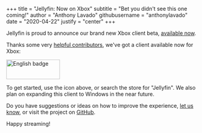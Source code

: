 +++
title = "Jellyfin: Now on Xbox"
subtitle = "Bet you didn't see this one coming!"
author = "Anthony Lavado"
githubusername = "anthonylavado"
date = "2020-04-22"
justify = "center"
+++

Jellyfin is proud to announce our brand new Xbox client beta, <a href="https://www.microsoft.com/store/apps/9P2DRTG62QF8">available now</a>.
<!--more-->

Thanks some very [helpful contributors](https://github.com/jellyfin/jellyfin-uwp/graphs/contributors), we've got a client available now for Xbox:

<a class="NoLinkLook" href='//www.microsoft.com/store/apps/9P2DRTG62QF8?cid=storebadge&ocid=badge'><img src='/images/store-icons/microsoft.png' alt='English badge' style='width: 142px; height: 52px;'/></a>

To get started, use the icon above, or search the store for "Jellyfin". We also plan on expanding this client to Windows in the near future.

Do you have suggestions or ideas on how to improve the experience, [let us know](../../contact), or visit the project on [GitHub](https://github.com/jellyfin/jellyfin-uwp).

Happy streaming!
